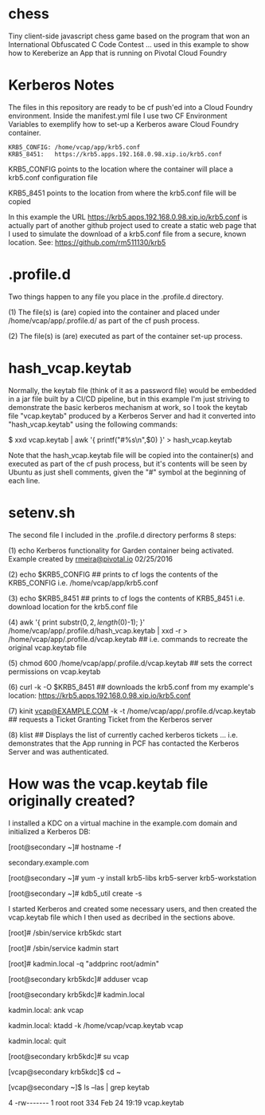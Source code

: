 # chess
Tiny client-side javascript chess game based on the program that won an International Obfuscated C Code Contest ... used in this example to show how to Kereberize an App that is running on Pivotal Cloud Foundry

# Kerberos Notes
The files in this repository are ready to be cf push'ed into a Cloud Foundry environment.
Inside the manifest.yml file I use two CF Environment Variables to exemplify how to set-up a Kerberos aware Cloud Foundry container.
    
    KRB5_CONFIG: /home/vcap/app/krb5.conf
    KRB5_8451:   https://krb5.apps.192.168.0.98.xip.io/krb5.conf

KRB5_CONFIG points to the location where the container will place a krb5.conf configuration file

KRB5_8451 points to the location from where the krb5.conf file will be copied

In this example the URL https://krb5.apps.192.168.0.98.xip.io/krb5.conf  is actually part of another github project used to create a static web page that I used to simulate the download of a krb5.conf file from a secure, known location. See: https://github.com/rm511130/krb5

# .profile.d

Two things happen to any file you place in the .profile.d directory.

(1) The file(s) is (are) copied into the container and placed under /home/vcap/app/.profile.d/ as part of the cf push process. 

(2) The file(s) is (are) executed as part of the container set-up process.

# hash_vcap.keytab

Normally, the keytab file (think of it as a password file) would be embedded in a jar file built by a CI/CD pipeline, but in this example I'm just striving to demonstrate the basic kerberos mechanism at work, so I took the keytab file "vcap.keytab" produced by a Kerberos Server and had it converted into "hash_vcap.keytab" using the following commands:

$ xxd vcap.keytab | awk '{ printf("#%s\n",$0) }' > hash_vcap.keytab

Note that the hash_vcap.keytab file will be copied into the container(s) and executed as part of the cf push process, but it's contents will be seen by Ubuntu as just shell comments, given the "#" symbol at the beginning of each line.

# setenv.sh

The second file I included in the .profile.d directory performs 8 steps:

(1) echo Kerberos functionality for Garden container being activated. Example created by rmeira@pivotal.io  02/25/2016

(2) echo $KRB5_CONFIG ## prints to cf logs the contents of the KRB5_CONFIG i.e. /home/vcap/app/krb5.conf

(3) echo $KRB5_8451 ## prints to cf logs the contents of KRB5_8451 i.e. download location for the krb5.conf file

(4) awk '{ print substr($0,2,length($0)-1); }' /home/vcap/app/.profile.d/hash_vcap.keytab | xxd -r > /home/vcap/app/.profile.d/vcap.keytab   ## i.e. commands to recreate the original vcap.keytab file

(5) chmod 600 /home/vcap/app/.profile.d/vcap.keytab  ## sets the correct permissions on vcap.keytab

(6) curl -k -O $KRB5_8451  ## downloads the krb5.conf from my example's location: https://krb5.apps.192.168.0.98.xip.io/krb5.conf

(7) kinit vcap@EXAMPLE.COM -k -t /home/vcap/app/.profile.d/vcap.keytab  ## requests a Ticket Granting Ticket from the Kerberos server

(8) klist  ## Displays the list of currently cached kerberos tickets ... i.e. demonstrates that the App running in PCF has contacted the Kerberos Server and was authenticated.

# How was the vcap.keytab file originally created?

I installed a KDC on a virtual machine in the example.com domain and initialized a Kerberos DB:

[root@secondary ~]# hostname -f

secondary.example.com

[root@secondary ~]# yum -y install krb5-libs krb5-server krb5-workstation  

[root@secondary ~]# kdb5_util create -s  

I started Kerberos and created some necessary users, and then created the vcap.keytab file which I then used as decribed in the sections above.

[root]# /sbin/service krb5kdc start  

[root]# /sbin/service kadmin start 

[root]# kadmin.local -q "addprinc root/admin" 

[root@secondary krb5kdc]# adduser vcap

[root@secondary krb5kdc]# kadmin.local

kadmin.local:  ank vcap

kadmin.local:  ktadd -k /home/vcap/vcap.keytab vcap

kadmin.local:  quit

[root@secondary krb5kdc]# su vcap

[vcap@secondary krb5kdc]$ cd ~

[vcap@secondary ~]$ ls –las | grep keytab

4 -rw-------   1 root root  334 Feb 24 19:19 vcap.keytab

















